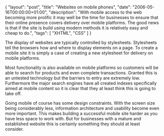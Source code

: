 {
  "layout": "post",
  "title": "Websites on mobile phones",
  "date": "2006-05-16T00:00:00+01:00",
  "description": "With mobile access to the web becoming more prolific it may well be the time for businesses to ensure that their online presence covers delivery over mobile platforms. The good news is that if the site is build using modern methods it is relatively easy and cheap to do.",
  "tags": [
    "XHTML",
    "CSS"
  ]
}

The display of websites are typically controlled by stylesheets. Stylesheets tell the browsers how and where to display elements on a page. To create a mobile site it is simply a case of creating a new stylesheet for delivery on mobile platforms.

Most functionality is also available on mobile platforms so customers will be able to search for products and even complete transactions. Granted this is an untested technology but the barriers to entry are extremely low. Furthermore the major search engines have all created indexes specifically aimed at mobile content so it is clear that they at least think this is going to take off.

Going mobile of course has some design constraints. With the screen size being considerably less, information architecture and usability become even more important. This makes building a successful mobile site harder as you have less space to work with. But for businesses with a mature and established website this is certainly something they should at least consider.

